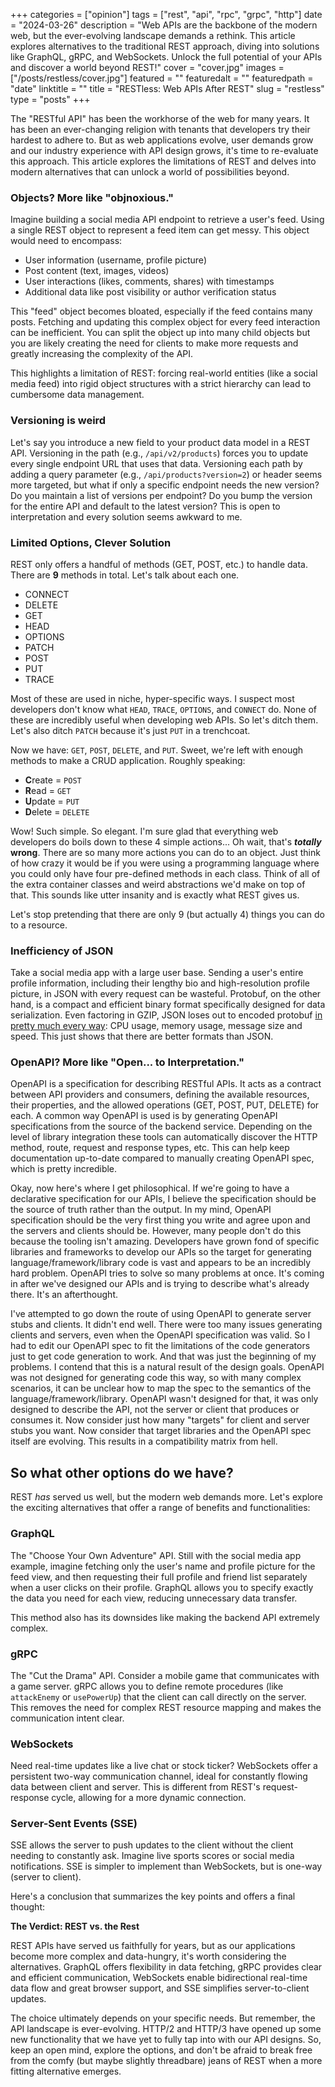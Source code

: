 +++
categories = ["opinion"]
tags = ["rest", "api", "rpc", "grpc", "http"]
date = "2024-03-26"
description = "Web APIs are the backbone of the modern web, but the ever-evolving landscape demands a rethink. This article explores alternatives to the traditional REST approach, diving into solutions like GraphQL, gRPC, and WebSockets. Unlock the full potential of your APIs and discover a world beyond REST!"
cover = "cover.jpg"
images = ["/posts/restless/cover.jpg"]
featured = ""
featuredalt = ""
featuredpath = "date"
linktitle = ""
title = "RESTless: Web APIs After REST"
slug = "restless"
type = "posts"
+++

The "RESTful API" has been the workhorse of the web for many years. It has been an ever-changing religion with tenants that developers try their hardest to adhere to. But as web applications evolve, user demands grow and our industry experience with API design grows, it's time to re-evaluate this approach. This article explores the limitations of REST and delves into modern alternatives that can unlock a world of possibilities beyond.

### Objects? More like "objnoxious."

Imagine building a social media API endpoint to retrieve a user's feed. Using a single REST object to represent a feed item can get messy. This object would need to encompass:

* User information (username, profile picture)
* Post content (text, images, videos)
* User interactions (likes, comments, shares) with timestamps
* Additional data like post visibility or author verification status

This "feed" object becomes bloated, especially if the feed contains many posts. Fetching and updating this complex object for every feed interaction can be inefficient. You can split the object up into many child objects but you are likely creating the need for clients to make more requests and greatly increasing the complexity of the API.

This highlights a limitation of REST: forcing real-world entities (like a social media feed) into rigid object structures with a strict hierarchy can lead to cumbersome data management.

### Versioning is weird

Let's say you introduce a new field to your product data model in a REST API. Versioning in the path (e.g., `/api/v2/products`) forces you to update every single endpoint URL that uses that data. Versioning each path by adding a query parameter (e.g., `/api/products?version=2`) or header seems more targeted, but what if only a specific endpoint needs the new version? Do you maintain a list of versions per endpoint? Do you bump the version for the entire API and default to the latest version? This is open to interpretation and every solution seems awkward to me.

### Limited Options, Clever Solution

REST only offers a handful of methods (GET, POST, etc.) to handle data. There are **9** methods in total. Let's talk about each one.

- CONNECT
- DELETE
- GET
- HEAD
- OPTIONS
- PATCH
- POST
- PUT
- TRACE

Most of these are used in niche, hyper-specific ways. I suspect most developers don't know what `HEAD`, `TRACE`, `OPTIONS`, and `CONNECT` do. None of these are incredibly useful when developing web APIs. So let's ditch them. Let's also ditch `PATCH` because it's just `PUT` in a trenchcoat.

Now we have: `GET`, `POST`, `DELETE`, and `PUT`. Sweet, we're left with enough methods to make a CRUD application. Roughly speaking:

- **C**reate = `POST`
- **R**ead = `GET`
- **U**pdate = `PUT`
- **D**elete = `DELETE`

Wow! Such simple. So elegant. I'm sure glad that everything web developers do boils down to these 4 simple actions... Oh wait, that's **_totally_ wrong**. There are so many more actions you can do to an object. Just think of how crazy it would be if you were using a programming language where you could only have four pre-defined methods in each class. Think of all of the extra container classes and weird abstractions we'd make on top of that. This sounds like utter insanity and is exactly what REST gives us.

Let's stop pretending that there are only 9 (but actually 4) things you can do to a resource.

### Inefficiency of JSON

Take a social media app with a large user base. Sending a user's entire profile information, including their lengthy bio and high-resolution profile picture, in JSON with every request can be wasteful. Protobuf, on the other hand, is a compact and efficient binary format specifically designed for data serialization. Even factoring in GZIP, JSON loses out to encoded protobuf [in pretty much every way](https://auth0.com/blog/beating-json-performance-with-protobuf/): CPU usage, memory usage, message size and speed. This just shows that there are better formats than JSON.

### OpenAPI? More like "Open... to Interpretation."

OpenAPI is a specification for describing RESTful APIs. It acts as a contract between API providers and consumers, defining the available resources, their properties, and the allowed operations (GET, POST, PUT, DELETE) for each. A common way OpenAPI is used is by generating OpenAPI specifications from the source of the backend service. Depending on the level of library integration these tools can automatically discover the HTTP method, route, request and response types, etc. This can help keep documentation up-to-date compared to manually creating OpenAPI spec, which is pretty incredible.

Okay, now here's where I get philosophical. If we're going to have a declarative specification for our APIs, I believe the specification should be the source of truth rather than the output. In my mind, OpenAPI specification should be the very first thing you write and agree upon and the servers and clients should be. However, many people don't do this because the tooling isn't amazing. Developers have grown fond of specific libraries and frameworks to develop our APIs so the target for generating language/framework/library code is vast and appears to be an incredibly hard problem. OpenAPI tries to solve so many problems at once. It's coming in after we've designed our APIs and is trying to describe what's already there. It's an afterthought.

I've attempted to go down the route of using OpenAPI to generate server stubs and clients. It didn't end well. There were too many issues generating clients and servers, even when the OpenAPI specification was valid. So I had to edit our OpenAPI spec to fit the limitations of the code generators just to get code generation to work. And that was just the beginning of my problems. I contend that this is a natural result of the design goals. OpenAPI was not designed for generating code this way, so with many complex scenarios, it can be unclear how to map the spec to the semantics of the language/framework/library. OpenAPI wasn't designed for that, it was only designed to describe the API, not the server or client that produces or consumes it. Now consider just how many "targets" for client and server stubs you want. Now consider that target libraries and the OpenAPI spec itself are evolving. This results in a compatibility matrix from hell.

## So what other options do we have?
REST _has_ served us well, but the modern web demands more. Let's explore the exciting alternatives that offer a range of benefits and functionalities:

### GraphQL

The "Choose Your Own Adventure" API. Still with the social media app example, imagine fetching only the user's name and profile picture for the feed view, and then requesting their full profile and friend list separately when a user clicks on their profile. GraphQL allows you to specify exactly the data you need for each view, reducing unnecessary data transfer.

This method also has its downsides like making the backend API extremely complex.

### gRPC

The "Cut the Drama" API. Consider a mobile game that communicates with a game server. gRPC allows you to define remote procedures (like `attackEnemy` or `usePowerUp`) that the client can call directly on the server. This removes the need for complex REST resource mapping and makes the communication intent clear.

### WebSockets

Need real-time updates like a live chat or stock ticker? WebSockets offer a persistent two-way communication channel, ideal for constantly flowing data between client and server. This is different from REST's request-response cycle, allowing for a more dynamic connection.

### Server-Sent Events (SSE)

SSE allows the server to push updates to the client without the client needing to constantly ask. Imagine live sports scores or social media notifications. SSE is simpler to implement than WebSockets, but is one-way (server to client).

Here's a conclusion that summarizes the key points and offers a final thought:

**The Verdict: REST vs. the Rest**

REST APIs have served us faithfully for years, but as our applications become more complex and data-hungry, it's worth considering the alternatives. GraphQL offers flexibility in data fetching, gRPC provides clear and efficient communication, WebSockets enable bidirectional real-time data flow and great browser support, and SSE simplifies server-to-client updates.

The choice ultimately depends on your specific needs. But remember, the API landscape is ever-evolving. HTTP/2 and HTTP/3 have opened up some new functionality that we have yet to fully tap into with our API designs. So, keep an open mind, explore the options, and don't be afraid to break free from the comfy (but maybe slightly threadbare) jeans of REST when a more fitting alternative emerges. 
